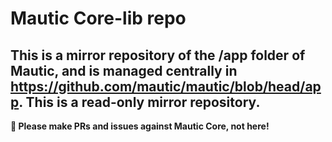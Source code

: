 # Mautic Core-lib repo

## This is a mirror repository of the /app folder of Mautic, and is managed centrally in https://github.com/mautic/mautic/blob/head/app.  This is a read-only mirror repository.

**📣 Please make PRs and issues against Mautic Core, not here!**
